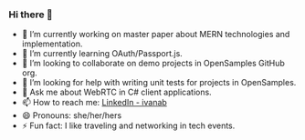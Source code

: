 ### Hi there 👋

- 🔭 I’m currently working on master paper about MERN technologies and implementation.
- 🌱 I’m currently learning OAuth/Passport.js. <!--S.O.L.I.D. Principles.--> <!--exploring my interests.-->
- 👯 I’m looking to collaborate on demo projects in OpenSamples GitHub org.
- 🤔 I’m looking for help with writing unit tests for projects in OpenSamples.
- 💬 Ask me about WebRTC in C# client applications.
- 📫 How to reach me: [LinkedIn - ivanab](https://www.linkedin.com/in/ivanab/)
- 😄 Pronouns: she/her/hers
- ⚡ Fun fact: I like traveling and networking in tech events.
